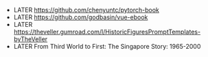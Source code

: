 - LATER https://github.com/chenyuntc/pytorch-book
- LATER https://github.com/godbasin/vue-ebook
- LATER https://theveller.gumroad.com/l/HistoricFiguresPromptTemplates-byTheVeller
- LATER From Third World to First: The Singapore Story: 1965-2000